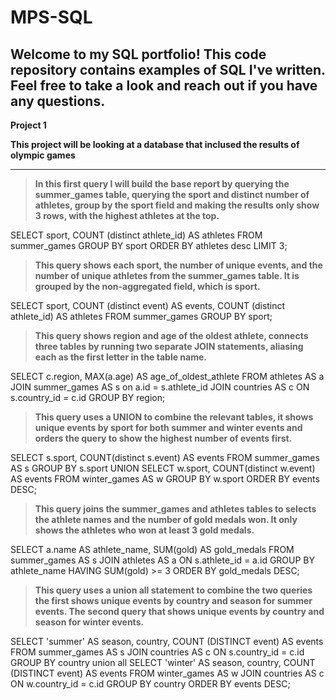 # MPS-SQL
## Welcome to my SQL portfolio! This code repository contains examples of SQL I've written. Feel free to take a look and reach out if you have any questions.




**Project 1**

**This project will be looking at a database that inclused the results of olympic games**


---


>**In this first query I will build the base report by querying the summer_games table, 
querying the sport and distinct number of athletes, group by the sport field and making the results only show 3 rows, 
with the highest athletes at the top.**


SELECT 
	sport, 
	COUNT (distinct athlete_id) AS athletes
FROM summer_games
GROUP BY sport
ORDER BY athletes desc
LIMIT 3;


>**This query shows each sport, the number of unique events, 
and the number of unique athletes from the summer_games table.
It is grouped by the non-aggregated field, which is sport.**

SELECT 
	sport, 
	COUNT (distinct event) AS events, 
	COUNT (distinct athlete_id) AS athletes
FROM summer_games
GROUP BY sport;


>**This query shows region and age of the oldest athlete, 
connects three tables by running two separate JOIN statements, 
aliasing each as the first letter in the table name.**

SELECT 
	c.region, 
	MAX(a.age) AS age_of_oldest_athlete
FROM athletes AS a
JOIN summer_games AS s
on a.id = s.athlete_id
JOIN countries AS c
ON s.country_id = c.id
GROUP BY region;


>**This query uses a UNION to combine the relevant tables, 
it shows unique events by sport for both summer and winter events and orders the query to show the highest number of events first.**

SELECT 
	s.sport, 
	COUNT(distinct s.event) AS events
FROM summer_games AS s
GROUP BY s.sport
UNION
SELECT 
	w.sport, 
	COUNT(distinct w.event) AS events
FROM winter_games AS w
GROUP BY w.sport
ORDER BY events DESC;


>**This query joins the summer_games and athletes tables to selects the athlete names and the number of gold medals won.
It only shows the athletes who won at least 3 gold medals.**

SELECT 
	a.name AS athlete_name, 
	SUM(gold) AS gold_medals
FROM summer_games AS s
JOIN athletes AS a
ON s.athlete_id	= a.id
GROUP BY athlete_name
HAVING SUM(gold) >= 3
ORDER BY gold_medals DESC;

>**This query uses a union all statement to combine the two queries 
the first shows unique events by country and season for summer events. 
The second query that shows unique events by country and season for winter events.**

SELECT 
	'summer' AS season,
	country,
	COUNT (DISTINCT event) AS events
FROM summer_games AS s
JOIN countries AS c
ON s.country_id = c.id
GROUP BY country
union all
SELECT 
	'winter' AS season, 
	country, 
	COUNT (DISTINCT event) AS events
FROM winter_games AS w
JOIN countries AS c
ON w.country_id = c.id
GROUP BY country
ORDER BY events DESC;

